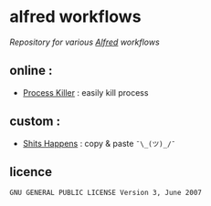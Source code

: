 # alfred workflows

*Repository for various [Alfred](https://www.alfredapp.com/) workflows*

## online : 

- [Process Killer](https://github.com/ngreenstein/alfred-process-killer) : easily kill process

## custom : 

- [Shits Happens](shithappens.workflow) : copy & paste `¯\_(ツ)_/¯`

## licence

`GNU GENERAL PUBLIC LICENSE Version 3, June 2007`
